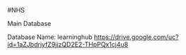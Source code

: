 #NHS

Main Database

Database Name: learninghub
https://drive.google.com/uc?id=1aZJbdrjyfZ9jjzQD2E2-THpPQx1cj4u8
